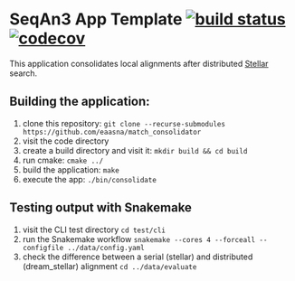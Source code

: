 # SeqAn3 App Template [![build status][1]][2] [![codecov][3]][4]
<!--
    Above uses reference-style links with numbers.
    See also https://github.com/adam-p/markdown-here/wiki/Markdown-Cheatsheet#links.

    For example, `[![build status][1]][2]` evaluates to the following:
        `[link_text][2]`
        `[2]` is a reference to a link, i.e. `[link_text](https://...)`

        `[link_text]` = `[![build status][1]]`
        `[1]` is once again a reference to a link - this time an image, i.e. `[![build status](https://...)]
        `![build status]` is the text that should be displayed if the linked resource (`[1]`) is not available

    `[![build status][1]][2]` hence means:
    Show the picture linked under `[1]`. In case it cannot be displayed, show the text "build status" instead.
    The picture, or alternative text, should link to `[2]`.
-->

<!--
    This is the CI badge image:
        `https://img.shields.io/github/workflow/status/` - we do not use GitHub's badges as they are not customisable.
        `/seqan/app-template/` - owner/repository
        `CI%20on%20Linux` - name of the workflow as encoded URL (e.g., whitespace = %20)
        `master` - branch to show
        `?style=flat&logo=github` - use a GitHub-style badge
        `&label=App-Template%20CI` - text on the badge
        `"Open GitHub actions page"` - this text will be shown on hover
-->
[1]: https://img.shields.io/github/workflow/status/seqan/app-template/CI%20on%20Linux/master?style=flat&logo=github&label=App-Template%20CI "Open GitHub actions page"
<!--
    This is the CI badge link:
        `https://github.com/seqan/app-template/actions` - actions page of owner(seqan)/repository(app-template)
        `?query=branch%3Amaster` - only show actions that ran on the mater branch
-->
[2]: https://github.com/seqan/app-template/actions?query=branch%3Amaster
<!--
    This is the Codecov badge image:
        Codecov offers badges: https://app.codecov.io/gh/seqan/app-template/settings/badge
        While being logged in into Codecov, navigate to Settings->Badge and copy the markdown badge.
        Copy the image part of the markdown badge here.
    `"Open Codecov page"` - this text will be shown on hover
-->
[3]: https://codecov.io/gh/seqan/app-template/branch/master/graph/badge.svg?token=V82JRCXF0K "Open Codecov page"
<!--
    This is the Codecov badge link:
        Codecov offers badges: https://app.codecov.io/gh/seqan/app-template/settings/badge
        While being logged in into Codecov, navigate to Settings->Badge and copy the markdown badge.
        Copy the URL part of the markdown badge here.
-->
[4]: https://codecov.io/gh/seqan/app-template

This application consolidates local alignments after distributed [Stellar](https://bmcbioinformatics.biomedcentral.com/articles/10.1186/1471-2105-12-S9-S15) search. 

## Building the application:
1. clone this repository: `git clone --recurse-submodules https://github.com/eaasna/match_consolidator`
2. visit the code directory
3. create a build directory and visit it: `mkdir build && cd build`
4. run cmake: `cmake ../`
5. build the application: `make`
6. execute the app: `./bin/consolidate`

## Testing output with Snakemake
1. visit the CLI test directory `cd test/cli`
2. run the Snakemake workflow `snakemake --cores 4 --forceall --configfile ../data/config.yaml`
3. check the difference between a serial (stellar) and distributed (dream_stellar) alignment `cd ../data/evaluate` 
